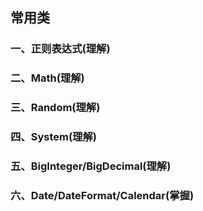 ## 常用类

### 一、正则表达式(理解)

### 二、Math(理解)

### 三、Random(理解)

### 四、System(理解)

### 五、BigInteger/BigDecimal(理解)

### 六、Date/DateFormat/Calendar(掌握)



